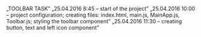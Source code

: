 ﻿„TOOLBAR TASK”
„25.04.2016 8:45 – start of the project”
„25.04.2016 10:00 – project configuration; creating files: index.html, main.js, MainApp.js, Toolbar.js; styling the toolbar component”
„25.04.2016 11:30 – creating button, text and left icon component”
